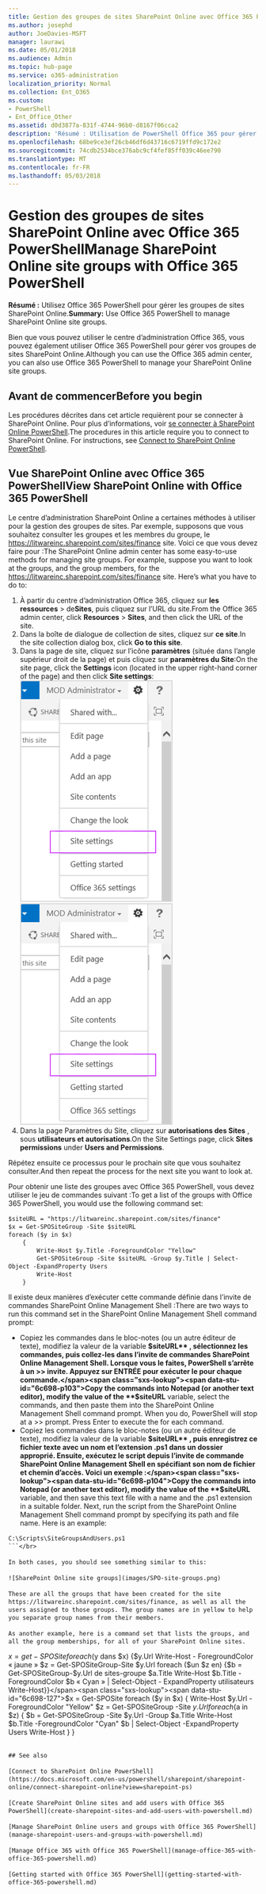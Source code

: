 ```yaml
---
title: Gestion des groupes de sites SharePoint Online avec Office 365 PowerShell
ms.author: josephd
author: JoeDavies-MSFT
manager: laurawi
ms.date: 05/01/2018
ms.audience: Admin
ms.topic: hub-page
ms.service: o365-administration
localization_priority: Normal
ms.collection: Ent_O365
ms.custom:
- PowerShell
- Ent_Office_Other
ms.assetid: d0d3877a-831f-4744-96b0-d8167f06cca2
description: 'Résumé : Utilisation de PowerShell Office 365 pour gérer les groupes de sites SharePoint Online.'
ms.openlocfilehash: 68be9ce3ef26cb46df6d43716c6719ffd9c172e2
ms.sourcegitcommit: 74cdb2534bce376abc9cf4fef85ff039c46ee790
ms.translationtype: MT
ms.contentlocale: fr-FR
ms.lasthandoff: 05/03/2018
---
```

# <a name="manage-sharepoint-online-site-groups-with-office-365-powershell"></a><span data-ttu-id="6c698-103">Gestion des groupes de sites SharePoint Online avec Office 365 PowerShell</span><span class="sxs-lookup"><span data-stu-id="6c698-103">Manage SharePoint Online site groups with Office 365 PowerShell</span></span>

 <span data-ttu-id="6c698-104">**Résumé :** Utilisez Office 365 PowerShell pour gérer les groupes de sites SharePoint Online.</span><span class="sxs-lookup"><span data-stu-id="6c698-104">**Summary:** Use Office 365 PowerShell to manage SharePoint Online site groups.</span></span>
  
<span data-ttu-id="6c698-105">Bien que vous pouvez utiliser le centre d’administration Office 365, vous pouvez également utiliser Office 365 PowerShell pour gérer vos groupes de sites SharePoint Online.</span><span class="sxs-lookup"><span data-stu-id="6c698-105">Although you can use the Office 365 admin center, you can also use Office 365 PowerShell to manage your SharePoint Online site groups.</span></span>

## <a name="before-you-begin"></a><span data-ttu-id="6c698-106">Avant de commencer</span><span class="sxs-lookup"><span data-stu-id="6c698-106">Before you begin</span></span>

<span data-ttu-id="6c698-p101">Les procédures décrites dans cet article requièrent pour se connecter à SharePoint Online. Pour plus d’informations, voir [se connecter à SharePoint Online PowerShell](https://docs.microsoft.com/en-us/powershell/sharepoint/sharepoint-online/connect-sharepoint-online?view=sharepoint-ps).</span><span class="sxs-lookup"><span data-stu-id="6c698-p101">The procedures in this article require you to connect to SharePoint Online. For instructions, see [Connect to SharePoint Online PowerShell](https://docs.microsoft.com/en-us/powershell/sharepoint/sharepoint-online/connect-sharepoint-online?view=sharepoint-ps).</span></span>

## <a name="view-sharepoint-online-with-office-365-powershell"></a><span data-ttu-id="6c698-109">Vue SharePoint Online avec Office 365 PowerShell</span><span class="sxs-lookup"><span data-stu-id="6c698-109">View SharePoint Online with Office 365 PowerShell</span></span>

<span data-ttu-id="6c698-p102">Le centre d’administration SharePoint Online a certaines méthodes à utiliser pour la gestion des groupes de sites. Par exemple, supposons que vous souhaitez consulter les groupes et les membres du groupe, le https://litwareinc.sharepoint.com/sites/finance site. Voici ce que vous devez faire pour :</span><span class="sxs-lookup"><span data-stu-id="6c698-p102">The SharePoint Online admin center has some easy-to-use methods for managing site groups. For example, suppose you want to look at the groups, and the group members, for the https://litwareinc.sharepoint.com/sites/finance site. Here’s what you have to do to:</span></span>

1. <span data-ttu-id="6c698-113">À partir du centre d’administration Office 365, cliquez sur **les ressources** > de**Sites**, puis cliquez sur l’URL du site.</span><span class="sxs-lookup"><span data-stu-id="6c698-113">From the Office 365 admin center, click **Resources** > **Sites**, and then click the URL of the site.</span></span>
2. <span data-ttu-id="6c698-114">Dans la boîte de dialogue de collection de sites, cliquez sur **ce site**.</span><span class="sxs-lookup"><span data-stu-id="6c698-114">In the site collection dialog box, click **Go to this site**.</span></span>
3. <span data-ttu-id="6c698-115">Dans la page de site, cliquez sur l’icône **paramètres** (située dans l’angle supérieur droit de la page) et puis cliquez sur **paramètres du Site**:</span><span class="sxs-lookup"><span data-stu-id="6c698-115">On the site page, click the **Settings** icon (located in the upper right-hand corner of the page) and then click **Site settings**:</span></span></br>
<span data-ttu-id="6c698-116">![Paramètres du site SharePoint Online](images/spo-site-settings.png)</span><span class="sxs-lookup"><span data-stu-id="6c698-116">![SharePoint Online site settings](images/spo-site-settings.png)</span></span></br>
4. <span data-ttu-id="6c698-117">Dans la page Paramètres du Site, cliquez sur **autorisations des Sites** , sous **utilisateurs et autorisations**.</span><span class="sxs-lookup"><span data-stu-id="6c698-117">On the Site Settings page, click **Sites permissions** under **Users and Permissions**.</span></span>

<span data-ttu-id="6c698-118">Répétez ensuite ce processus pour le prochain site que vous souhaitez consulter.</span><span class="sxs-lookup"><span data-stu-id="6c698-118">And then repeat the process for the next site you want to look at.</span></span>

<span data-ttu-id="6c698-119">Pour obtenir une liste des groupes avec Office 365 PowerShell, vous devez utiliser le jeu de commandes suivant :</span><span class="sxs-lookup"><span data-stu-id="6c698-119">To get a list of the groups with Office 365 PowerShell, you would use the following command set:</span></span>

```
$siteURL = "https://litwareinc.sharepoint.com/sites/finance"
$x = Get-SPOSiteGroup -Site $siteURL
foreach ($y in $x)
    {
        Write-Host $y.Title -ForegroundColor "Yellow"
        Get-SPOSiteGroup -Site $siteURL -Group $y.Title | Select-Object -ExpandProperty Users
        Write-Host
    }
```

<span data-ttu-id="6c698-120">Il existe deux manières d’exécuter cette commande définie dans l’invite de commandes SharePoint Online Management Shell :</span><span class="sxs-lookup"><span data-stu-id="6c698-120">There are two ways to run this command set in the SharePoint Online Management Shell command prompt:</span></span>
- <span data-ttu-id="6c698-p103">Copiez les commandes dans le bloc-notes (ou un autre éditeur de texte), modifiez la valeur de la variable **$siteURL** , sélectionnez les commandes, puis collez-les dans l’invite de commandes SharePoint Online Management Shell. Lorsque vous le faites, PowerShell s’arrête à un >> invite. Appuyez sur ENTRÉE pour exécuter le pour chaque commande.</span><span class="sxs-lookup"><span data-stu-id="6c698-p103">Copy the commands into Notepad (or another text editor), modify the value of the **$siteURL** variable, select the commands, and then paste them into the SharePoint Online Management Shell command prompt. When you do, PowerShell will stop at a >> prompt. Press Enter to execute the for each command.</span></span></br>
- <span data-ttu-id="6c698-p104">Copiez les commandes dans le bloc-notes (ou un autre éditeur de texte), modifiez la valeur de la variable **$siteURL** , puis enregistrez ce fichier texte avec un nom et l’extension .ps1 dans un dossier approprié. Ensuite, exécutez le script depuis l’invite de commande SharePoint Online Management Shell en spécifiant son nom de fichier et chemin d’accès. Voici un exemple :</span><span class="sxs-lookup"><span data-stu-id="6c698-p104">Copy the commands into Notepad (or another text editor), modify the value of the **$siteURL** variable, and then save this text file with a name and the .ps1 extension in a suitable folder. Next, run the script from the SharePoint Online Management Shell command prompt by specifying its path and file name. Here is an example:</span></span></br>
```
C:\Scripts\SiteGroupsAndUsers.ps1
```</br>

In both cases, you should see something similar to this:

![SharePoint Online site groups](images/SPO-site-groups.png)

These are all the groups that have been created for the site https://litwareinc.sharepoint.com/sites/finance, as well as all the users assigned to those groups. The group names are in yellow to help you separate group names from their members.

As another example, here is a command set that lists the groups, and all the group memberships, for all of your SharePoint Online sites.

```
<span data-ttu-id="6c698-127">$x = get-SPOSite foreach ($y dans $x) {$y.Url Write-Host - ForegroundColor « jaune » $z = Get-SPOSiteGroup-Site $y.Url foreach ($un $z en) {$b = Get-SPOSiteGroup-$y.Url de sites-groupe $a.Title Write-Host $b.Title - ForegroundColor $b « Cyan » | Select-Object - ExpandProperty utilisateurs Write-Host}}</span><span class="sxs-lookup"><span data-stu-id="6c698-127">$x = Get-SPOSite foreach ($y in $x) { Write-Host $y.Url -ForegroundColor "Yellow" $z = Get-SPOSiteGroup -Site $y.Url foreach ($a in $z) { $b = Get-SPOSiteGroup -Site $y.Url -Group $a.Title Write-Host $b.Title -ForegroundColor "Cyan" $b | Select-Object -ExpandProperty Users Write-Host } }</span></span>
```
    
## See also

[Connect to SharePoint Online PowerShell](https://docs.microsoft.com/en-us/powershell/sharepoint/sharepoint-online/connect-sharepoint-online?view=sharepoint-ps)

[Create SharePoint Online sites and add users with Office 365 PowerShell](create-sharepoint-sites-and-add-users-with-powershell.md)

[Manage SharePoint Online users and groups with Office 365 PowerShell](manage-sharepoint-users-and-groups-with-powershell.md)

[Manage Office 365 with Office 365 PowerShell](manage-office-365-with-office-365-powershell.md)
  
[Getting started with Office 365 PowerShell](getting-started-with-office-365-powershell.md)

